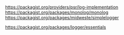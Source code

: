https://packagist.org/providers/psr/log-implementation
https://packagist.org/packages/monolog/monolog
https://packagist.org/packages/midweste/simplelogger

https://packagist.org/packages/logger/essentials
